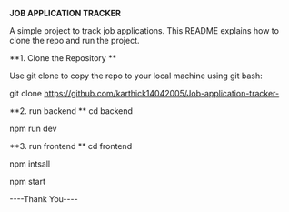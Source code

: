 **JOB APPLICATION TRACKER**

A simple project to track job applications. This README explains how to clone the repo and run the project.

**1. Clone the Repository **

Use git clone to copy the repo to your local machine using git bash:

git clone https://github.com/karthick14042005/Job-application-tracker-

**2. run backend **
cd backend

npm run dev

**3. run frontend **
cd frontend

npm intsall

npm start

----Thank You----